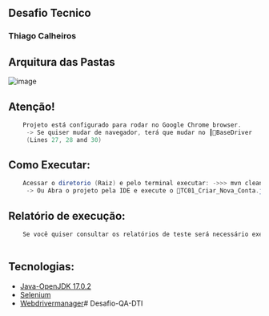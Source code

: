 <h2 align="left"> Desafio Tecnico</h2>
<h3 align="left">Thiago Calheiros</h3>

## Arquitura das Pastas

![image](https://github.com/calheirosQA/DesafioTecnico/assets/69566568/f78320a3-3037-4b66-a8d7-150c2c47e038)


## Atenção!
```java
    Projeto está configurado para rodar no Google Chrome browser. 
     -> Se quiser mudar de navegador, terá que mudar no ┃📜BaseDriver
     (Lines 27, 28 and 30)  
```
## Como Executar:
```java
    Acessar o diretorio (Raiz) e pelo terminal executar: ->>> mvn clean test <<<-
     -> Ou Abra o projeto pela IDE e execute o 📜TC01_Criar_Nova_Conta.java ou 📜TC02_Login_E_Compra.java diretamente.
```
## Relatório de execução:
```java
    Se você quiser consultar os relatórios de teste será necessário executar o commando  ->>> allure serve <<<-
     
```

## Tecnologias:

- [Java-OpenJDK 17.0.2](https://www.java.com/pt-BR/)
- [Selenium](https://mvnrepository.com/artifact/org.seleniumhq.selenium/selenium-java/4.8.0)
- [Webdrivermanager](https://mvnrepository.com/artifact/io.github.bonigarcia/webdrivermanager/5.3.2)# Desafio-QA-DTI
